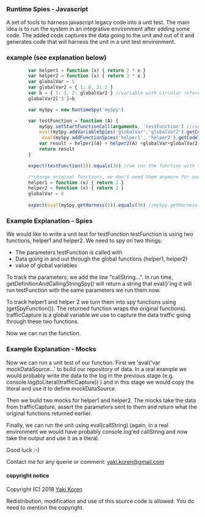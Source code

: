 
### Runtime Spies - Javascript
A set of tools to harness javascript legacy code into a unit test.
The main idea is to run the system in an integrative environment after adding some code. The added code captures the data going to the unit and out of it and generates code that will harness the unit in a unit test environment.

### example (see explanation below)

```js
        var helper1 = function (x) { return 2 * x }
        var helper2 = function (x) { return 3 * x }
        var globalVar = 5
        var globalVar2 = { 1: 6, 2: 2 }
        var b = { 1: 1, 2: globalVar2 } //variable with circular reference
        globalVar2['3']=b

        var mySpy = new RuntimeSpy('mySpy')

        var testFunction = function (A) {
            mySpy.setStartFunctionCall(arguments, 'testFunction') //code you add to spy
            eval(mySpy.addVariableSpies('globalVar','globalVar2').getCodeToEvalToSpyOnVariables()) //code to spy on global variables
             eval(mySpy.addFunctionSpies('helper1', 'helper2').getCodeToEvalToSpyOnFunctions()) // code to spy on global functions
            var result = helper1(A) + helper2(A) +globalVar+globalVar2['3']['2']['1']
            return result
        }

        expect(testFunction(5)).equals(36) //we run the function with the spies

        /*change original functions, we don't need them anymore for our test*/
        helper1 = function (x) { return 2 }
        helper2 = function (x) { return 2 }
        globalVar = 8
        
        expect(eval(mySpy.getHarness())).equals(36) //mySpy.getHarness() provides the harness (a text to be put in the unit test)
```

### Example Explanation - Spies

We would like to write a unit test for testFunction 
testFunction is using two functions, helper1 and helper2.
We need to spy on two things:
* The parameters testFunction is called with
* Data going in and out through the global functions (helper1, helper2)
* value of global variables

To track the parameters, we add the line "callString...". In run time, getDefinitionAndCallingStringSpy() will return a string that eval()'ing it will run testFunction with the same parameters we run them now.

To track helper1 and helper 2 we turn them into spy functions using (getSpyFunction()). The returned function wraps the original functions). trafficCapture is a global variable we use to capture the data traffic going through these two functions.

Now we can run the function.

### Example Explanation - Mocks

Now we can run a unit test of our function.
First we 'eval('var mockDataSource...' to build our repository of data. In a real example we would probably write the data to the log in the previous stage (e.g. console.log(toLiteral(trafficCapture))  ) and in this stage we would copy the literal and use it to define mockDataSource.

Then we build two mocks for helper1 and helper2. The mocks take the data from trafficCapture, assert the parameters sent to them and return what the original functions returned earlier.

Finally, we can run the unit using eval(callString) (again, in a real environment we would have probably console.log'ed callString and now take the output and use it as a literal.

Good luck :-)

Contact me for any querie or comment: yaki.koren@gmail.com







#### copyright notice

Copyright (C) 2018 [Yaki Koren](http://github.com/Yakik)
 
Redistribution, modification and use of this source code is allowed. You do need to mention the copyright.
